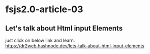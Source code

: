 # fsjs2.0-article-03  
##  Let's talk about Html input Elements  
just click on below link and learn.  
https://dr2web.hashnode.dev/lets-talk-about-html-input-elements
